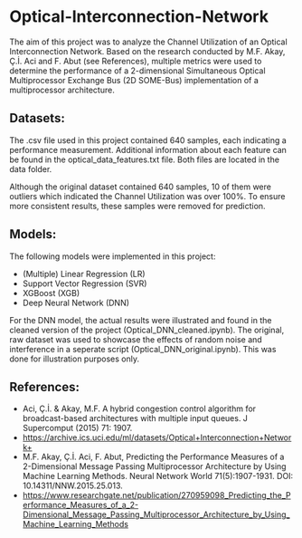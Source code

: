 # Optical-Interconnection-Network

The aim of this project was to analyze the Channel Utilization of an Optical Interconnection Network. Based on the research conducted by M.F. Akay, Ç.İ. Aci and F. Abut (see References), multiple metrics were used to determine the performance of a 2-dimensional Simultaneous Optical Multiprocessor Exchange Bus (2D SOME-Bus) implementation of a multiprocessor architecture. 

## Datasets:

The .csv file used in this project contained 640 samples, each indicating a performance measurement. Additional information about each feature can be found in the optical_data_features.txt file. Both files are located in the data folder.

Although the original dataset contained 640 samples, 10 of them were outliers which indicated the Channel Utilization was over 100%. To ensure more consistent results, these samples were removed for prediction.

## Models:

The following models were implemented in this project:

- (Multiple) Linear Regression (LR)
- Support Vector Regression (SVR)
- XGBoost (XGB)
- Deep Neural Network (DNN)

For the DNN model, the actual results were illustrated and found in the cleaned version of the project (Optical_DNN_cleaned.ipynb). The original, raw dataset was used to showcase the effects of random noise and interference in a seperate script (Optical_DNN_original.ipynb). This was done for illustration purposes only.

## References:

- Aci, Ç.İ. & Akay, M.F. A hybrid congestion control algorithm for broadcast-based architectures with multiple input queues. J Supercomput (2015) 71: 1907.
- https://archive.ics.uci.edu/ml/datasets/Optical+Interconnection+Network+
- M.F. Akay, Ç.İ. Aci, F. Abut, Predicting the Performance Measures of a 2-Dimensional Message Passing Multiprocessor Architecture by Using Machine Learning Methods. Neural Network World 71(5):1907-1931. DOI: 10.14311/NNW.2015.25.013.
- https://www.researchgate.net/publication/270959098_Predicting_the_Performance_Measures_of_a_2-Dimensional_Message_Passing_Multiprocessor_Architecture_by_Using_Machine_Learning_Methods
